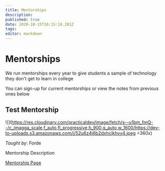 ```yaml
---
title: Mentorships
description: 
published: true
date: 2020-10-15T16:15:24.281Z
tags: 
editor: markdown
---
```


# Mentorships

We run mentorships every year to give students a sample of technology they don't get to learn in college

You can sign-up for current mentorships or view the notes from previous ones below

## Test Mentorship

![](https://res.cloudinary.com/practicaldev/image/fetch/s--u1bm_fmQ--/c_imagga_scale,f_auto,fl_progressive,h_900,q_auto,w_1600/https://dev-to-uploads.s3.amazonaws.com/i/52u6z4j6b2dxhcjkhvy4.jpeg =360x)

*Taught by*: Forde

Mentorship Description

[Mentorship Page](/technology/mentorships/test-mentorship)